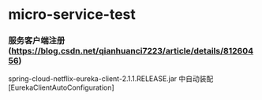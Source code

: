# micro-service-test
### 服务客户端注册 (https://blog.csdn.net/qianhuanci7223/article/details/81260456)
spring-cloud-netflix-eureka-client-2.1.1.RELEASE.jar
中自动装配 [EurekaClientAutoConfiguration]
